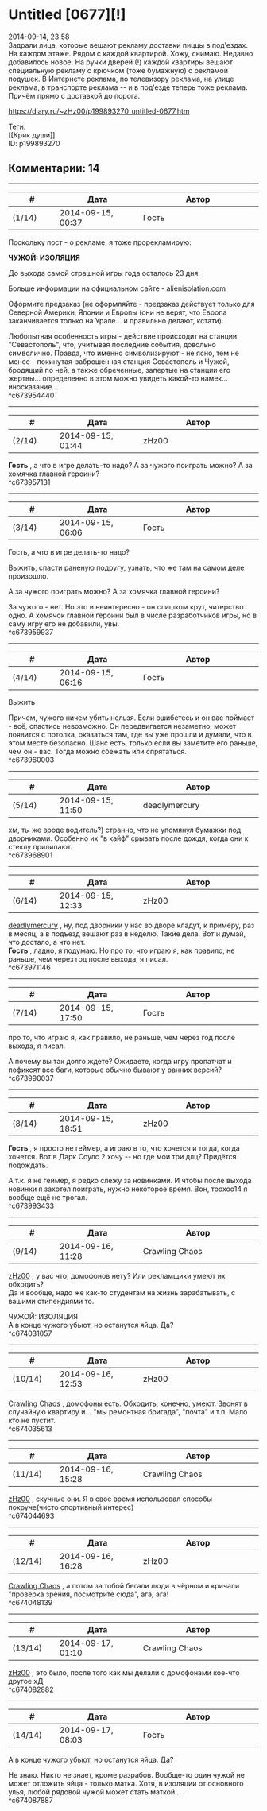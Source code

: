 Untitled [0677][!]
==================

  
2014-09-14, 23:58  
 Задрали лица, которые вешают рекламу доставки пиццы в под'ездах. На каждом этаже. Рядом с каждой квартирой. Хожу, снимаю. Недавно добавилось новое. На ручки дверей (!) каждой квартиры вешают специальную рекламу с крючком (тоже бумажную) с рекламой подушек. В Интернете реклама, по телевизору реклама, на улице реклама, в транспорте реклама -- и в под'езде теперь тоже реклама. Причём прямо с доставкой до порога.   
  
<https://diary.ru/~zHz00/p199893270_untitled-0677.htm>  
  
Теги:  
[[Крик души]]  
ID: p199893270  


Комментарии: 14
---------------

  


---



|         #         |              Дата              |                     Автор                     |           ID           |
| --- | --- | --- | --- |
| (1/14) | 2014-09-15, 00:37 | Гость | c673954440 |

  
 Поскольку пост - о рекламе, я тоже прорекламирую:   
   
  **ЧУЖОЙ: ИЗОЛЯЦИЯ**    
   
 До выхода самой страшной игры года осталось 23 дня.   
   
 Больше информации на официальном сайте - alienisolation.com   
   
 Оформите предзаказ (не оформляйте - предзаказ действует только для Северной Америки, Японии и Европы (они не верят, что Европа заканчивается только на Урале... и правильно делают, кстати).   
   
 Любопытная особенность игры - действие происходит на станции "Севастополь", что, учитывая последние события, довольно символично. Правда, что именно символизируют - не ясно, тем не менее - покинутая-заброшенная станция Севастополь и Чужой, бродящий по ней, а также обреченные, запертые на станции его жертвы... определенно в этом можно увидеть какой-то намек... иносказание...   
 ^c673954440

---



|         #         |              Дата              |                     Автор                     |           ID           |
| --- | --- | --- | --- |
| (2/14) | 2014-09-15, 01:44 | zHz00 | c673957131 |

  
  **Гость**  , а что в игре делать-то надо? А за чужого поиграть можно? А за хомячка главной героини?   
 ^c673957131

---



|         #         |              Дата              |                     Автор                     |           ID           |
| --- | --- | --- | --- |
| (3/14) | 2014-09-15, 06:06 | Гость | c673959937 |

  
  Гость, а что в игре делать-то надо?    
   
 Выжить, спасти раненую подругу, узнать, что же там на самом деле произошло.   
   
  А за чужого поиграть можно? А за хомячка главной героини?    
   
 За чужого - нет. Но это и неинтересно - он слишком крут, читерство одно. А хомячок главной героини был в числе разработчиков игры, но в саму игру его не добавили, увы.   
 ^c673959937

---



|         #         |              Дата              |                     Автор                     |           ID           |
| --- | --- | --- | --- |
| (4/14) | 2014-09-15, 06:16 | Гость | c673960003 |

  
  Выжить    
   
 Причем, чужого ничем убить нельзя. Если ошибетесь и он вас поймает - всё, спастись невозможно. Он передвигается незаметно, может появится с потолка, оказаться там, где вы уже прошли и думали, что в этом месте безопасно. Шанс есть, только если вы заметите его раньше, чем он - вас. Тогда можно сбежать или спрятаться.   
 ^c673960003

---



|         #         |              Дата              |                     Автор                     |           ID           |
| --- | --- | --- | --- |
| (5/14) | 2014-09-15, 11:50 | deadlymercury | c673968901 |

  
 хм, ты же вроде водитель?) странно, что не упомянул бумажки под дворниками. Особенно их "в кайф" срывать после дождя, когда они к стеклу прилипают.   
 ^c673968901

---



|         #         |              Дата              |                     Автор                     |           ID           |
| --- | --- | --- | --- |
| (6/14) | 2014-09-15, 12:33 | zHz00 | c673971146 |

  
  [deadlymercury](http://crazysupp.diary.ru "Записки безумного саппорта")  , ну, под дворники у нас во дворе кладут, к примеру, раз в месяц, а в подъезд вешают раз в неделю. Такие дела. Вот и думай, что достало, а что нет.   
  **Гость**  , ладно, я подумаю. Но про то, что играю я, как правило, не раньше, чем через год после выхода, я писал.   
 ^c673971146

---



|         #         |              Дата              |                     Автор                     |           ID           |
| --- | --- | --- | --- |
| (7/14) | 2014-09-15, 17:50 | Гость | c673990037 |

  
  про то, что играю я, как правило, не раньше, чем через год после выхода, я писал.    
   
 А почему вы так долго ждете? Ожидаете, когда игру пропатчат и пофиксят все баги, которые обычно бывают у ранних версий?   
 ^c673990037

---



|         #         |              Дата              |                     Автор                     |           ID           |
| --- | --- | --- | --- |
| (8/14) | 2014-09-15, 18:51 | zHz00 | c673993433 |

  
  **Гость**  , я просто не геймер, а играю в то, что хочется и тогда, когда хочется. Вот в Дарк Соулс 2 хочу -- но где мои три длц? Придётся подождать.   
   
 А т.к. я не геймер, я редко слежу за новинками. И чтобы после выхода новинки я захотел поиграть, нужно некоторое время. Вон, тоохоо14 я вообще ещё не трогал.   
 ^c673993433

---



|         #         |              Дата              |                     Автор                     |           ID           |
| --- | --- | --- | --- |
| (9/14) | 2014-09-16, 11:28 | Crawling Chaos | c674031057 |

  
  [zHz00](https://zHz00.diary.ru "Untitled")  , у вас что, домофонов нету? Или рекламщики умеют их обходить?   
 Да и вообще, надо же как-то студентам на жизнь зарабатывать, с вашими стипендиями то.   
   
  ЧУЖОЙ: ИЗОЛЯЦИЯ    
 А в конце чужого убьют, но останутся яйца. Да?   
 ^c674031057

---



|         #         |              Дата              |                     Автор                     |           ID           |
| --- | --- | --- | --- |
| (10/14) | 2014-09-16, 12:53 | zHz00 | c674035613 |

  
  [Crawling Chaos](http://degozaru.diary.ru "de gozaru")  , домофоны есть. Обходить, конечно, умеют. Звонят в случайную квартиру и... "мы ремонтная бригада", "почта" и т.п. Мало кто не пустит.   
 ^c674035613

---



|         #         |              Дата              |                     Автор                     |           ID           |
| --- | --- | --- | --- |
| (11/14) | 2014-09-16, 15:28 | Crawling Chaos | c674044693 |

  
  [zHz00](https://zHz00.diary.ru "Untitled")  , скучные они. Я в свое время использовал способы покруче(чисто спортивный интерес)   
 ^c674044693

---



|         #         |              Дата              |                     Автор                     |           ID           |
| --- | --- | --- | --- |
| (12/14) | 2014-09-16, 16:28 | zHz00 | c674048139 |

  
  [Crawling Chaos](http://degozaru.diary.ru "de gozaru")  , а потом за тобой бегали люди в чёрном и кричали "проверка зрения, посмотрите сюда", ага, ага!   
 ^c674048139

---



|         #         |              Дата              |                     Автор                     |           ID           |
| --- | --- | --- | --- |
| (13/14) | 2014-09-17, 01:10 | Crawling Chaos | c674082882 |

  
  [zHz00](https://zHz00.diary.ru "Untitled")  , это было, после того как мы делали с домофонами кое-что другое хД   
 ^c674082882

---



|         #         |              Дата              |                     Автор                     |           ID           |
| --- | --- | --- | --- |
| (14/14) | 2014-09-17, 08:03 | Гость | c674087887 |

  
  А в конце чужого убьют, но останутся яйца. Да?    
   
 Не знаю. Никто не знает, кроме разрабов. Вообще-то один чужой не может отложить яйца - только матка. Хотя, в изоляции от основного улья, любой рядовой чужой может стать маткой...   
 ^c674087887